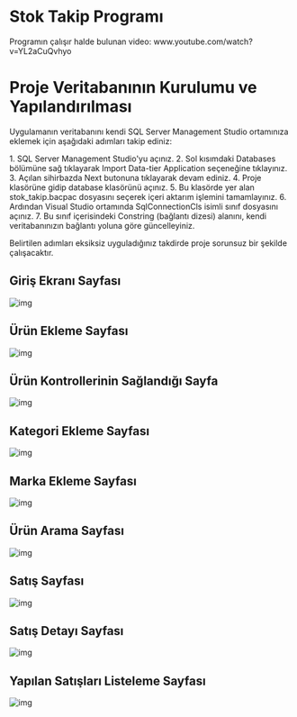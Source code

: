 # Stok Takip Programı

<p>Programın çalışır halde bulunan video: www.youtube.com/watch?v=YL2aCuQvhyo
 
# Proje Veritabanının Kurulumu ve Yapılandırılması
<p>Uygulamanın veritabanını kendi SQL Server Management Studio ortamınıza eklemek için aşağıdaki adımları takip ediniz:</p>
1. SQL Server Management Studio'yu açınız.
2. Sol kısımdaki Databases bölümüne sağ tıklayarak Import Data-tier Application seçeneğine tıklayınız.
3. Açılan sihirbazda Next butonuna tıklayarak devam ediniz.
4. Proje klasörüne gidip database klasörünü açınız.
5. Bu klasörde yer alan stok_takip.bacpac dosyasını seçerek içeri aktarım işlemini tamamlayınız.
6. Ardından Visual Studio ortamında SqlConnectionCls isimli sınıf dosyasını açınız.
7. Bu sınıf içerisindeki Constring (bağlantı dizesi) alanını, kendi veritabanınızın bağlantı yoluna göre güncelleyiniz.

Belirtilen adımları eksiksiz uyguladığınız takdirde proje sorunsuz bir şekilde çalışacaktır.

## Giriş Ekranı Sayfası

![img](ekranFotograflari/f_login.png)

## Ürün Ekleme Sayfası

![img](ekranFotograflari/f_product_add.png)

## Ürün Kontrollerinin Sağlandığı Sayfa

![img](ekranFotograflari/f_product_control.png)

## Kategori Ekleme Sayfası

![img](ekranFotograflari/f_category.png)

## Marka Ekleme Sayfası

![img](ekranFotograflari/f_brands.png)

## Ürün Arama Sayfası

![img](ekranFotograflari/f_search_product.png)

## Satış Sayfası

![img](ekranFotograflari/f_sales.png)

## Satış Detayı Sayfası

![img](ekranFotograflari/f_sales_detail.png)

## Yapılan Satışları Listeleme Sayfası

![img](ekranFotograflari/f_list_sales.png)
